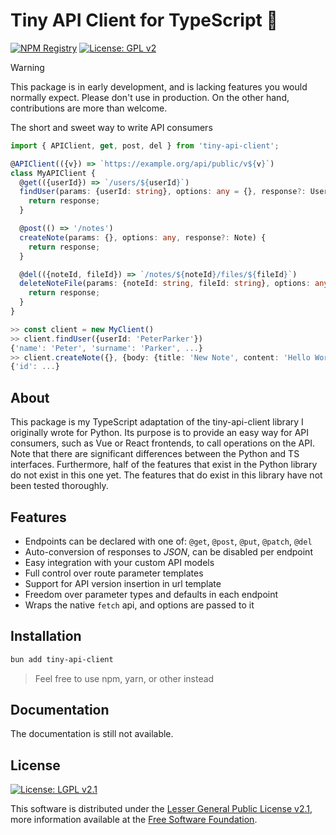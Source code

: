 # Tiny API Client for TypeScript 🐝

[![NPM Registry][version-shield]][npm] [![License: GPL  v2][license-shield]][gnu]

> [!WARNING]
> This package is in early development, and is lacking features
> you would normally expect. Please don't use in production.
> On the other hand, contributions are more than welcome.


The short and sweet way to write API consumers

```typescript
import { APIClient, get, post, del } from 'tiny-api-client';

@APIClient(({v}) => `https://example.org/api/public/v${v}`)
class MyAPIClient {
  @get(({userId}) => `/users/${userId}`)
  findUser(params: {userId: string}, options: any = {}, response?: User) {
    return response;
  }

  @post(() => '/notes')
  createNote(params: {}, options: any, response?: Note) {
    return response;
  }

  @del(({noteId, fileId}) => `/notes/${noteId}/files/${fileId}`)
  deleteNoteFile(params: {noteId: string, fileId: string}, options: any, response?: boolean) {
    return response;
  }
}

>> const client = new MyClient()
>> client.findUser({userId: 'PeterParker'})
{'name': 'Peter', 'surname': 'Parker', ...}
>> client.createNote({}, {body: {title: 'New Note', content: 'Hello World!'}})
{'id': ...}
```


## About

This package is my TypeScript adaptation of the tiny-api-client library I
originally wrote for Python. Its purpose is to provide an easy way for API
consumers, such as Vue or React frontends, to call operations on the API.
Note that there are significant differences between the Python and TS
interfaces. Furthermore, half of the features that exist in the Python
library do not exist in this one yet. The features that do exist in this
library have not been tested thoroughly.



## Features

- Endpoints can be declared with one of: `@get`, `@post`, `@put`, `@patch`, `@del`
- Auto-conversion of responses to *JSON*, can be disabled per endpoint
- Easy integration with your custom API models
- Full control over route parameter templates
- Support for API version insertion in url template
- Freedom over parameter types and defaults in each endpoint
- Wraps the native `fetch` api, and options are passed to it



## Installation

```bash
bun add tiny-api-client
```

> Feel free to use npm, yarn, or other instead



## Documentation

The documentation is still not available.


## License

[![License: LGPL  v2.1][license-shield]][gnu]

This software is distributed under the
[Lesser General Public License v2.1][license],
more information available at the [Free Software Foundation][gnu].



<!-- LINKS -->
[npm]: https://www.npmjs.com/package/tiny-api-client

<!-- SHIELDS -->
[version-shield]: https://img.shields.io/npm/v/tiny-api-client?color=blue

<!-- LICENSE -->

[license]: LICENSE "Lesser General Public License v2.1"
[gnu]: https://www.gnu.org/licenses/old-licenses/lgpl-2.1.html "Free Software Foundation"
[license-shield]: https://img.shields.io/github/license/sanjacob/tiny-api-client-ts
